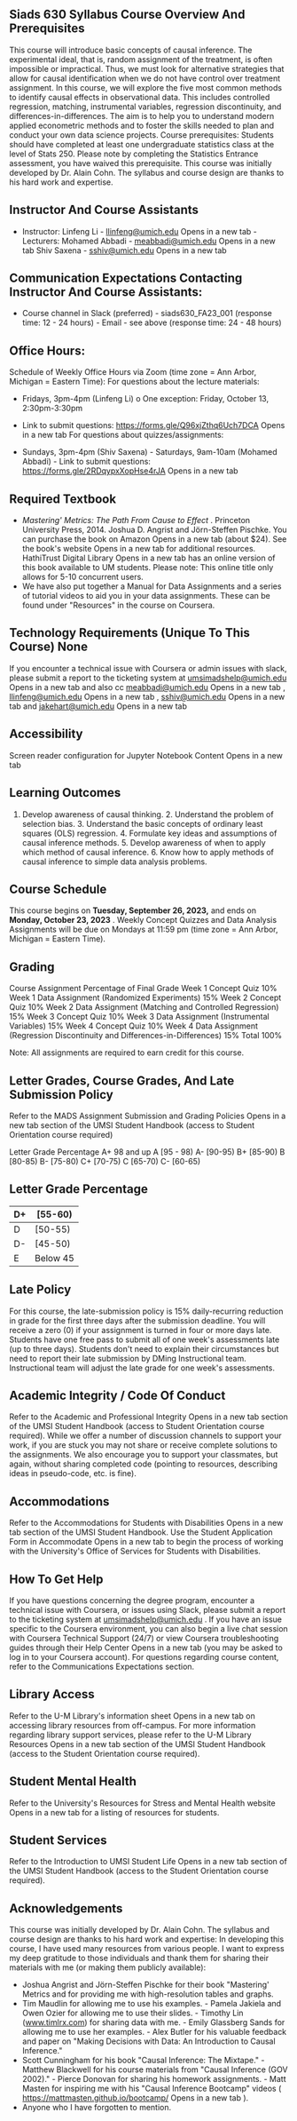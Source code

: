 ## Siads 630 Syllabus Course Overview And Prerequisites

This course will introduce basic concepts of causal inference. The experimental ideal, that is, random assignment of the treatment, is often impossible or impractical. Thus, we must look for alternative strategies that allow for causal identification when we do not have control over treatment assignment. In this course, we will explore the five most common methods to identify causal effects in observational data. This includes controlled regression, matching, instrumental variables, regression discontinuity, and differences-in-differences. The aim is to help you to understand modern applied econometric methods and to foster the skills needed to plan and conduct your own data science projects. Course prerequisites: Students should have completed at least one undergraduate statistics class at the level of Stats 250. Please note by completing the Statistics Entrance assessment, you have waived this prerequisite. This course was initially developed by Dr. Alain Cohn. The syllabus and course design are thanks to his hard work and expertise.

## Instructor And Course Assistants

- Instructor: Linfeng Li - llinfeng@umich.edu Opens in a new tab - Lecturers: Mohamed Abbadi - meabbadi@umich.edu Opens in a new tab Shiv Saxena - sshiv@umich.edu Opens in a new tab

## Communication Expectations Contacting Instructor And Course Assistants:

- Course channel in Slack (preferred) - siads630_FA23_001 (response time: 12 - 24 hours) - Email - see above (response time: 24 - 48 hours)

## Office Hours:

Schedule of Weekly Office Hours via Zoom (time zone = Ann Arbor, Michigan = Eastern Time): For questions about the lecture materials:

- Fridays, 3pm-4pm (Linfeng Li) o One exception: Friday, October 13, 2:30pm-3:30pm
- Link to submit questions: https://forms.gle/Q96xjZthq6Uch7DCA Opens in a new tab For questions about quizzes/assignments:

- Sundays, 3pm-4pm (Shiv Saxena) - Saturdays, 9am-10am (Mohamed Abbadi) - Link to submit questions: https://forms.gle/2RDqypxXopHse4rJA Opens in a new tab

## Required Textbook

- _Mastering' Metrics: The Path From Cause to Effect_ . Princeton University Press, 2014. Joshua D. Angrist and Jörn-Steffen Pischke. You can purchase the book on Amazon Opens in a new tab (about $24). See the book's website Opens in a new tab for additional resources. HathiTrust Digital Library Opens in a new tab has an online version of this book available to UM students. Please note: This online title only allows for 5-10 concurrent users.
- We have also put together a Manual for Data Assignments and a series of tutorial videos to aid you in your data assignments. These can be found under "Resources" in the course on Coursera.

## Technology Requirements (Unique To This Course) None

If you encounter a technical issue with Coursera or admin issues with slack, please submit a report to the ticketing system at umsimadshelp@umich.edu Opens in a new tab and also cc meabbadi@umich.edu Opens in a new tab , llinfeng@umich.edu Opens in a new tab , sshiv@umich.edu Opens in a new tab and jakehart@umich.edu Opens in a new tab

## Accessibility

Screen reader configuration for Jupyter Notebook Content Opens in a new tab

## Learning Outcomes

1.  Develop awareness of causal thinking. 2. Understand the problem of selection bias. 3. Understand the basic concepts of ordinary least squares (OLS) regression. 4. Formulate key ideas and assumptions of causal inference methods. 5. Develop awareness of when to apply which method of causal inference. 6. Know how to apply methods of causal inference to simple data analysis problems.

## Course Schedule

This course begins on **Tuesday, September 26, 2023,** and ends on **Monday, October 23, 2023** . Weekly Concept Quizzes and Data Analysis Assignments will be due on Mondays at 11:59 pm (time zone = Ann Arbor, Michigan = Eastern Time).

## Grading

Course Assignment
Percentage of Final
Grade
Week 1 Concept Quiz
10%
Week 1 Data Assignment (Randomized Experiments)
15%
Week 2 Concept Quiz
10%
Week 2 Data Assignment (Matching and Controlled Regression)
15%
Week 3 Concept Quiz
10%
Week 3 Data Assignment (Instrumental Variables)
15%
Week 4 Concept Quiz
10%
Week 4 Data Assignment (Regression Discontinuity and Differences-in-Differences)
15%
Total
100%

Note: All assignments are required to earn credit for this course.

## Letter Grades, Course Grades, And Late Submission Policy

Refer to the MADS Assignment Submission and Grading Policies Opens in a new tab section of the UMSI Student Handbook (access to Student Orientation course required)

Letter Grade Percentage
A+
98 and up
A
[95 - 98)
A-
[90-95)
B+
[85-90)
B
[80-85)
B-
[75-80)
C+
[70-75)
C
[65-70)
C-
[60-65)

## Letter Grade Percentage

| D+  | [55-60)  |
| --- | -------- |
| D   | [50-55)  |
| D-  | [45-50)  |
| E   | Below 45 |

## Late Policy

For this course, the late-submission policy is 15% daily-recurring reduction in grade for the first three days after the submission deadline. You will receive a zero (0) if your assignment is turned in four or more days late. Students have one free pass to submit all of one week's assessments late (up to three days). Students don't need to explain their circumstances but need to report their late submission by DMing Instructional team. Instructional team will adjust the late grade for one week's assessments.

## Academic Integrity / Code Of Conduct

Refer to the Academic and Professional Integrity Opens in a new tab section of the UMSI Student Handbook (access to Student Orientation course required). While we offer a number of discussion channels to support your work, if you are stuck you may not share or receive complete solutions to the assignments. We also encourage you to support your classmates, but again, without sharing completed code (pointing to resources, describing ideas in pseudo-code, etc. is fine).

## Accommodations

Refer to the Accommodations for Students with Disabilities Opens in a new tab section of the UMSI Student Handbook. Use the Student Application Form in Accommodate Opens in a new tab to begin the process of working with the University's Office of Services for Students with Disabilities.

## How To Get Help

If you have questions concerning the degree program, encounter a technical issue with Coursera, or issues using Slack, please submit a report to the ticketing system at umsimadshelp@umich.edu . If you have an issue specific to the Coursera environment, you can also begin a live chat session with Coursera Technical Support (24/7) or view Coursera troubleshooting guides through their Help Center Opens in a new tab (you may be asked to log in to your Coursera account). For questions regarding course content, refer to the Communications Expectations section.

## Library Access

Refer to the U-M Library's information sheet Opens in a new tab on accessing library resources from off-campus. For more information regarding library support services, please refer to the U-M Library Resources Opens in a new tab section of the UMSI Student Handbook (access to the Student Orientation course required).

## Student Mental Health

Refer to the University's Resources for Stress and Mental Health website Opens in a new tab for a listing of resources for students.

## Student Services

Refer to the Introduction to UMSI Student Life Opens in a new tab section of the UMSI Student Handbook (access to the Student Orientation course required).

## Acknowledgements

This course was initially developed by Dr. Alain Cohn. The syllabus and course design are thanks to his hard work and expertise: In developing this course, I have used many resources from various people. I want to express my deep gratitude to those individuals and thank them for sharing their materials with me (or making them publicly available):

- Joshua Angrist and Jörn-Steffen Pischke for their book "Mastering' Metrics and for providing me with high-resolution tables and graphs.
- Tim Maudlin for allowing me to use his examples. - Pamela Jakiela and Owen Ozier for allowing me to use their slides. - Timothy Lin (www.timlrx.com) for sharing data with me. - Emily Glassberg Sands for allowing me to use her examples. - Alex Butler for his valuable feedback and paper on "Making Decisions with Data: An Introduction to Causal Inference."
- Scott Cunningham for his book "Causal Inference: The Mixtape." - Matthew Blackwell for his course materials from "Causal Inference (GOV 2002)." - Pierce Donovan for sharing his homework assignments. - Matt Masten for inspiring me with his "Causal Inference Bootcamp" videos ( https://mattmasten.github.io/bootcamp/ Opens in a new tab ).
- Anyone who I have forgotten to mention.
